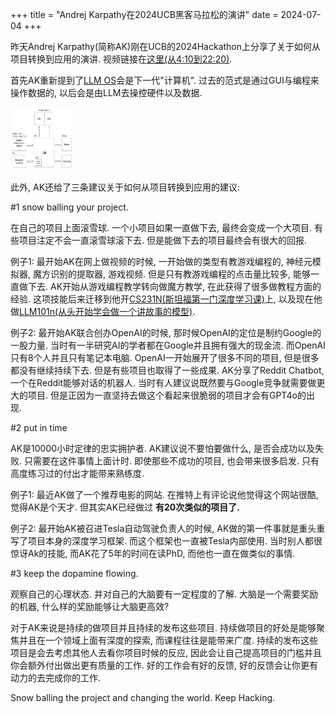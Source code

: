 +++
title = "Andrej Karpathy在2024UCB黑客马拉松的演讲"
date = 2024-07-04
+++

昨天Andrej Karpathy(简称AK)刚在UCB的2024Hackathon上分享了关于如何从项目转换到应用的演讲.
视频链接在[这里(从4:10到22:20)](https://www.youtube.com/watch?v=tsTeEkzO9xc).

首先AK重新提到了[LLM OS](https://arxiv.org/html/2312.03815v2)会是下一代"计算机". 过去的范式是通过GUI与编程来操作数据的, 以后会是由LLM去操控硬件以及数据.

<img src="https://raw.githubusercontent.com/EvanLyu732/evanlyu732.github.io/main/static/images/llmos.png" height="100" width="100"/>


此外, AK还给了三条建议关于如何从项目转换到应用的建议:


#1 snow balling your project.

在自己的项目上面滚雪球. 一个小项目如果一直做下去, 最终会变成一个大项目. 有些项目注定不会一直滚雪球滚下去. 但是能做下去的项目最终会有很大的回报.

例子1: 最开始AK在网上做视频的时候, 一开始做的类型有教游戏编程的, 神经元模拟器, 魔方识别的提取器, 游戏视频. 但是只有教游戏编程的点击量比较多, 能够一直做下去.
AK开始从游戏编程教学转向做魔方教学, 在此获得了很多做教程方面的经验. 这项技能后来迁移到他开[CS231N(斯坦福第一门深度学习课)](https://cs231n.stanford.edu/2016/)上, 
以及现在他做[LLM101n(从头开始学会做一个讲故事的模型)](https://github.com/karpathy/LLM101n).

例子2: 最开始AK联合创办OpenAI的时候, 那时候OpenAI的定位是制约Google的一股力量. 当时有一半研究AI的学者都在Google并且拥有强大的现金流. 而OpenAI只有8个人并且只有笔记本电脑.
OpenAI一开始展开了很多不同的项目, 但是很多都没有继续持续下去. 但是有些项目也取得了一些成果. AK分享了Reddit Chatbot, 一个在Reddit能够对话的机器人. 当时有人建议说既然要与Google竞争就需要做更大的项目. 但是正因为一直坚持去做这个看起来很脆弱的项目才会有GPT4o的出现. 

#2 put in time

AK是10000小时定律的忠实拥护者. AK建议说不要怕要做什么, 是否会成功以及失败. 只需要在这件事情上面计时. 即使那些不成功的项目, 也会带来很多启发. 
只有高度练习过的付出才能带来熟练度.

例子1: 最近AK做了一个推荐电影的网站. 在推特上有评论说他觉得这个网站很酷, 觉得AK是个天才.
但其实AK已经做过 __有20次类似的项目了.__ 

例子2: 最开始AK被召进Tesla自动驾驶负责人的时候, AK做的第一件事就是重头重写了项目本身的深度学习框架. 而这个框架也一直被Tesla内部使用. 当时别人都很惊讶Ak的技能, 而AK花了5年的时间在读PhD, 而他也一直在做类似的事情.


#3 keep the dopamine flowing.

观察自己的心理状态. 并对自己的大脑要有一定程度的了解. 大脑是一个需要奖励的机器, 什么样的奖励能够让大脑更高效?

对于AK来说是持续的做项目并且持续的发布这些项目. 持续做项目的好处是能够聚焦并且在一个领域上面有深度的探索, 而课程往往是能带来广度. 持续的发布这些项目是会去考虑其他人去看你项目时候的反应, 因此会让自己提高项目的门槛并且你会额外付出做出更有质量的工作. 好的工作会有好的反馈, 好的反馈会让你更有动力的去完成你的工作.

Snow balling the project and changing the world. Keep Hacking.